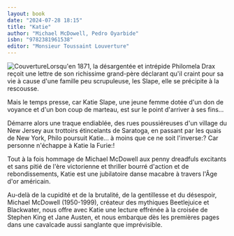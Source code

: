 ```yaml
---
layout: book
date: "2024-07-28 18:15"
title: "Katie"
author: "Michael McDowell, Pedro Oyarbide"
isbn: "9782381961538"
editor: "Monsieur Toussaint Louverture"
---
```

![Couverture](/img/9782381961538.jpeg)Lorsqu'en 1871, la désargentée et intrépide Philomela Drax reçoit une lettre de son richissime grand-père déclarant qu'il craint pour sa vie à cause d'une famille peu scrupuleuse, les Slape, elle se précipite à la rescousse.

Mais le temps presse, car Katie Slape, une jeune femme dotée d'un don de voyance et d'un bon coup de marteau, est sur le point d'arriver à ses fins...

Démarre alors une traque endiablée, des rues poussiéreuses d'un village du New Jersey aux trottoirs étincelants de Saratoga, en passant par les quais de New York, Philo poursuit Katie... à moins que ce ne soit l'inverse:? Car personne n'échappe à Katie la Furie:!

Tout à la fois hommage de Michael McDowell aux penny dreadfuls excitants et sans pitié de l'ère victorienne et thriller bourré d'action et de rebondissements, Katie est une jubilatoire danse macabre à travers l'Âge d'or américain.

Au-delà de la cupidité et de la brutalité, de la gentillesse et du désespoir, Michael McDowell (1950-1999), créateur des mythiques Beetlejuice et Blackwater, nous offre avec Katie une lecture effrénée à la croisée de Stephen King et Jane Austen, et nous embarque dès les premières pages dans une cavalcade aussi sanglante que imprévisible.
